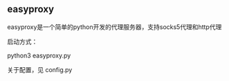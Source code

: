 ## easyproxy

easyproxy是一个简单的python开发的代理服务器，支持socks5代理和http代理


启动方式：

python3 easyproxy.py


关于配置，见 config.py
